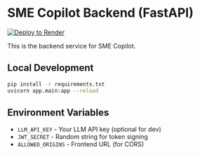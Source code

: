 # SME Copilot Backend (FastAPI)

[![Deploy to Render](https://render.com/images/deploy-to-render-button.svg)](https://render.com/deploy)

This is the backend service for SME Copilot.

## Local Development
```bash
pip install -r requirements.txt
uvicorn app.main:app --reload
```

## Environment Variables
- `LLM_API_KEY` - Your LLM API key (optional for dev)
- `JWT_SECRET` - Random string for token signing
- `ALLOWED_ORIGINS` - Frontend URL (for CORS)
